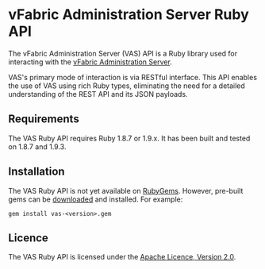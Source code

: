 # vFabric Administration Server Ruby API

The vFabric Administration Server (VAS) API is a Ruby library used for interacting with the
[vFabric Administration Server](http://www.vmware.com/support/pubs/vfabric-vas.html).

VAS's primary mode of interaction is via RESTful interface. This API enables the use of VAS using
rich Ruby types, eliminating the need for a detailed understanding of the REST API and its JSON
payloads.

## Requirements

The VAS Ruby API requires Ruby 1.8.7 or 1.9.x. It has been built and tested on 1.8.7 and 1.9.3.

## Installation

The VAS Ruby API is not yet available on [RubyGems](https://rubygems.org/). However, pre-built
gems can be [downloaded](https://github.com/vFabric/vas-ruby-api/downloads) and installed. For
example:

	gem install vas-<version>.gem

## Licence

The VAS Ruby API is licensed under the [Apache Licence, Version 2.0][asl2].

[asl2]: http://www.apache.org/licenses/LICENSE-2.0.html
